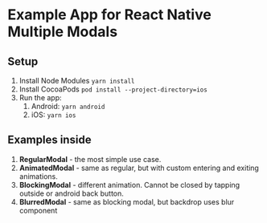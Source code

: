 # Example App for React Native Multiple Modals

## Setup

1. Install Node Modules `yarn install`
1. Install CocoaPods `pod install --project-directory=ios`
1. Run the app:
   1. Android: `yarn android`
   1. iOS: `yarn ios`

## Examples inside

1. **RegularModal** - the most simple use case.
1. **AnimatedModal** - same as regular, but with custom entering and exiting animations.
1. **BlockingModal** - different animation. Cannot be closed by tapping outside or android back button.
1. **BlurredModal** - same as blocking modal, but backdrop uses blur component
